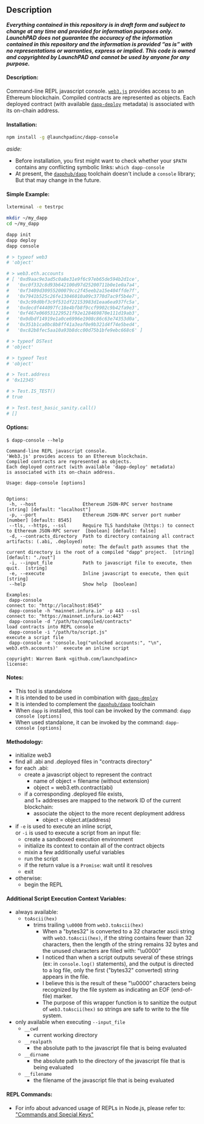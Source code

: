 ## Description

***Everything contained in this repository is in draft form and subject to change at any time and provided for information purposes only.  LaunchPAD does not guarantee the accuracy of the information contained in this repository and the information is provided “as is” with no representations or warranties, express or implied. This code is owned and copyrighted by LaunchPAD and cannot be used by anyone for any purpose.***

#### Description:

Command-line REPL javascript console. [`web3.js`](https://github.com/ethereum/web3.js/) provides access to an Ethereum blockchain. Compiled contracts are represented as objects. Each deployed contract (with available [`dapp-deploy`](https://github.com/launchpadinc/dapp-deploy) metadata) is associated with its on-chain address.

#### Installation:

```bash
npm install -g @launchpadinc/dapp-console
```

*aside:*
* Before installation, you first might want to check whether your `$PATH` contains any conflicting symbolic links: `which dapp-console`
* At present, the [`dapphub/dapp`](https://github.com/dapphub/dapp) toolchain doesn't include a `console` library; But that may change in the future.

#### Simple Example:

```bash
lxterminal -e testrpc

mkdir ~/my_dapp
cd ~/my_dapp

dapp init
dapp deploy
dapp console

# > typeof web3
# 'object'

# > web3.eth.accounts
# [ '0xd9aac9e3ad5c0a8e31e9f6c97eb65de594b2d1ce',
#   '0xc0f332c8d93b642100d97d25200711b0e1e0a7a4',
#   '0xf3409d30955200079cc2f45eeb2a15e404ffde7f',
#   '0x7941b525c26fe13046010a09c3770d7ac9f5b4e7',
#   '0x3c99d0bf3c9f531df22153983d1eaa6ea937fc5a',
#   '0xdecdf444097fc18e4bfb8f9ccf9902c9b42fa9e3',
#   '0xf467e060531229521f92e128469870e111d19ab3',
#   '0x0dbdf14919e1a0ce6996e1908c86c63e74353d0a',
#   '0x351b1ca0bc8b8ff41a3eaf0e9b321d4f74e5bed4',
#   '0xc82b8fec5aa10a93b8dcc00d75b1bfe9ebc668c6' ]

# > typeof DSTest
# 'object'

# > typeof Test
# 'object'

# > Test.address
# '0x12345'

# > Test.IS_TEST()
# true

# > Test.test_basic_sanity.call()
# []
```

#### Options:

```text
$ dapp-console --help

Command-line REPL javascript console.
'Web3.js' provides access to an Ethereum blockchain.
Compiled contracts are represented as objects.
Each deployed contract (with available 'dapp-deploy' metadata)
is associated with its on-chain address.

Usage: dapp-console [options]


Options:
 -h, --host                 Ethereum JSON-RPC server hostname  [string] [default: "localhost"]
 -p, --port                 Ethereum JSON-RPC server port number  [number] [default: 8545]
 --tls, --https, --ssl      Require TLS handshake (https:) to connect to Ethereum JSON-RPC server  [boolean] [default: false]
 -d, --contracts_directory  Path to directory containing all contract artifacts: (.abi, .deployed)
                            note: The default path assumes that the current directory is the root of a compiled "dapp" project.  [string] [default: "./out"]
 -i, --input_file           Path to javascript file to execute, then quit.  [string]
 -e, --execute              Inline javascript to execute, then quit  [string]
 --help                     Show help  [boolean]

Examples:
 dapp-console                                                                  connect to: "http://localhost:8545"
 dapp-console -h "mainnet.infura.io" -p 443 --ssl                              connect to: "https://mainnet.infura.io:443"
 dapp-console -d "/path/to/compiled/contracts"                                 load contracts into REPL console
 dapp-console -i "/path/to/script.js"                                          execute a script file
 dapp-console -e 'console.log("unlocked accounts:", "\n", web3.eth.accounts)'  execute an inline script

copyright: Warren Bank <github.com/launchpadinc>
license: 
```

#### Notes:

* This tool is standalone
* It is intended to be used in combination with [`dapp-deploy`](https://github.com/launchpadinc/dapp-deploy)
* It is intended to complement the [`dapphub/dapp`](https://github.com/launchpadinc/dapp) toolchain
* When `dapp` is installed, this tool can be invoked by the command: `dapp console [options]`
* When used standalone, it can be invoked by the command: `dapp-console [options]`

#### Methodology:

* initialize web3
* find all .abi and .deployed files in "contracts directory"
* for each .abi:
  * create a javascript object to represent the contract
    * name of object = filename (without extension)
    * object = web3.eth.contract(abi)
  * if a corresponding .deployed file exists,<br>
    and 1+ addresses are mapped to the network ID of the current blockchain:
    * associate the object to the more recent deployment address
      * object = object.at(address)
* if `-e` is used to execute an inline script,<br>
  or `-i` is used to execute a script from an input file:
  * create a sandboxed execution environment
  * initialize its context to contain all of the contract objects
  * mixin a few additionally useful variables
  * run the script
  * if the return value is a `Promise`: wait until it resolves
  * exit
* otherwise:
  * begin the REPL

#### Additional Script Execution Context Variables:

* always available:
  * `toAscii(hex)`
    * trims trailing `\u0000` from `web3.toAscii(hex)`
      * When a "bytes32" is converted to a 32 character ascii string with `web3.toAscii(hex)`,
        if the string contains fewer than 32 characters,
        then the length of the string remains 32 bytes and the unused characters are filled with: "\u0000"
      * I noticed than when a script outputs several of these strings (ex: in `console.log()` statements),
        and the output is directed to a log file,
        only the first ("bytes32" converted) string appears in the file.
      * I believe this is the result of these "\u0000" characters being recognized by the file system
        as indicating an EOF (end-of-file) marker.
      * The purpose of this wrapper function is to sanitize the output of `web3.toAscii(hex)`
        so strings are safe to write to the file system.
* only available when executing `--input_file`
  * `__cwd`
    * current working directory
  * `__realpath`
    * the absolute path to the javascript file that is being evaluated
  * `__dirname`
    * the absolute path to the directory of the javascript file that is being evaluated
  * `__filename`
    * the filename of the javascript file that is being evaluated

#### REPL Commands:

* For info about advanced usage of REPLs in Node.js, please refer to: ["Commands and Special Keys"](https://nodejs.org/api/repl.html#repl_commands_and_special_keys)
